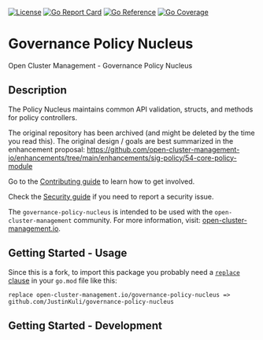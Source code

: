 [comment]: # " Copyright Contributors to the Open Cluster Management project "
[![License](https://img.shields.io/:license-apache-blue.svg)](http://www.apache.org/licenses/LICENSE-2.0.html)
[![Go Report Card](https://goreportcard.com/badge/github.com/JustinKuli/governance-policy-nucleus)](https://goreportcard.com/report/github.com/JustinKuli/governance-policy-nucleus)
[![Go Reference](https://pkg.go.dev/badge/image)](https://pkg.go.dev/github.com/JustinKuli/governance-policy-nucleus)
[![Go Coverage](https://github.com/JustinKuli/governance-policy-nucleus/wiki/main/coverage.svg)](https://raw.githack.com/wiki/JustinKuli/governance-policy-nucleus/main/coverage.html)

# Governance Policy Nucleus

Open Cluster Management - Governance Policy Nucleus

## Description

The Policy Nucleus maintains common API validation, structs, and methods for policy controllers.

The original repository has been archived (and might be deleted by the time you read this). The
original design / goals are best summarized in the enhancement proposal:
https://github.com/open-cluster-management-io/enhancements/tree/main/enhancements/sig-policy/54-core-policy-module

Go to the [Contributing guide](CONTRIBUTING.md) to learn how to get involved.

Check the [Security guide](SECURITY.md) if you need to report a security issue.

The `governance-policy-nucleus` is intended to be used with the `open-cluster-management` community.
For more information, visit: [open-cluster-management.io](https://open-cluster-management.io).

## Getting Started - Usage

Since this is a fork, to import this package you probably need a
[`replace` clause](https://go.dev/ref/mod#go-mod-file-replace) in your `go.mod` file like this:

```
replace open-cluster-management.io/governance-policy-nucleus => github.com/JustinKuli/governance-policy-nucleus
```

<!-- Information about using the nucleus in other controllers will go here. -->

## Getting Started - Development

<!-- Information about making changes to the nucleus (and how to test changes)
will go here -->

<!---
Date: 2022-06-27
-->
